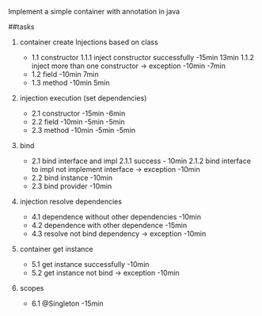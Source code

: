 Implement a simple container with annotation in java

##tasks
     
1. container create Injections based on class
    - 1.1 constructor
        1.1.1 inject constructor successfully -15min 13min
        1.1.2 inject more than one constructor -> exception -10min -7min
    - 1.2 field -10min 7min
    - 1.3 method -10min 5min
    
2. injection execution (set dependencies)
    - 2.1 constructor -15min -6min
    - 2.2 field -10min -5min -5min
    - 2.3 method -10min -5min -5min
    
3. bind
    - 2.1 bind interface and impl
        2.1.1 success - 10min
        2.1.2 bind interface to impl not implement interface -> exception -10min
    - 2.2 bind instance -10min
    - 2.3 bind provider -10min
    
4. injection resolve dependencies
    - 4.1 dependence without other dependencies -10min
    - 4.2 dependence with other dependence -15min
    - 4.3 resolve not bind dependency -> exception -10min
    
5. container get instance
    - 5.1 get instance successfully -10min
    - 5.2 get instance not bind -> exception -10min

6. scopes
    - 6.1 @Singleton -15min